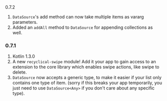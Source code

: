 0.7.2

1. `DataSource`'s add method can now take multiple items as vararg parameters.
2. Added an `addAll` method to `DataSource` for appending collections as well.

### 0.7.1
1. Kotlin 1.3.0
2. A new `recyclical-swipe` module! Add it your app to gain access to an extension to the core library which enables swipe actions, like swipe to delete.
3. `DataSource` now accepts a generic type, to make it easier if your list only contains one type of item. (sorry if this breaks your app temporarily, you just need to use `DataSource<Any>` if you don't care about any specific type). 